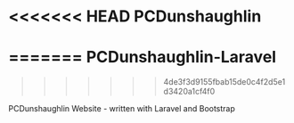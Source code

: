 <<<<<<< HEAD
PCDunshaughlin
==============
=======
PCDunshaughlin-Laravel
======================
>>>>>>> 4de3f3d9155fbab15de0c4f2d5e1d3420a1cf4f0

PCDunshaughlin Website - written with Laravel and Bootstrap
